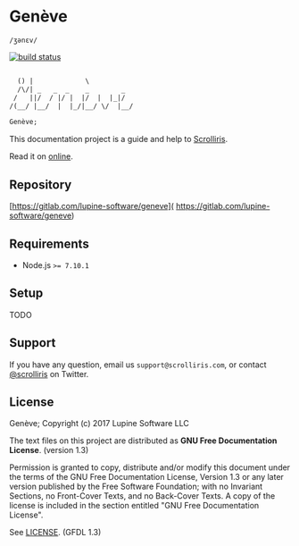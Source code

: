 # Genève

`/ʒənɛv/`

[![build status](https://gitlab.com/lupine-software/geneve/badges/master/build.svg)](
https://gitlab.com/lupine-software/geneve/commits/master)

```txt

  () |             \
  /\/| _   _  _    _        _
 /   ||/  / |/ |  |/  |  |_|/
/(__/ |__/  |  |_/|__/ \/  |__/

Genève;
```

This documentation project is a guide and help to [Scrolliris](
https://about.scrolliris.com/).

Read it on [online](https://doc.scrolliris.com/).


## Repository

[https://gitlab.com/lupine-software/geneve](
https://gitlab.com/lupine-software/geneve)


## Requirements

* Node.js `>= 7.10.1`


## Setup

TODO


## Support

If you have any question, email us `support@scrolliris.com`, or
contact [@scrolliris](https://twitter.com/scrolliris) on Twitter.


## License

Genève; Copyright (c) 2017 Lupine Software LLC

The text files on this project are distributed as **GNU Free Documentation
License**. (version 1.3)

Permission is granted to copy, distribute and/or modify this document
under the terms of the GNU Free Documentation License, Version 1.3
or any later version published by the Free Software Foundation;
with no Invariant Sections, no Front-Cover Texts, and no Back-Cover Texts.
A copy of the license is included in the section entitled "GNU
Free Documentation License".

See [LICENSE](LICENSE). (GFDL 1.3)

